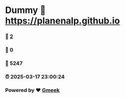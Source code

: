 # Dummy :link: https://planenalp.github.io 
### :page_facing_up: [2](https://planenalp.github.io/tag.html) 
### :speech_balloon: 0 
### :hibiscus: 5247 
### :alarm_clock: 2025-03-17 23:00:24 
### Powered by :heart: [Gmeek](https://github.com/Meekdai/Gmeek)
